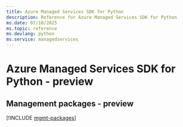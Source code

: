 ```yaml
---
title: Azure Managed Services SDK for Python
description: Reference for Azure Managed Services SDK for Python
ms.date: 07/10/2025
ms.topic: reference
ms.devlang: python
ms.service: managedservices
---
```

# Azure Managed Services SDK for Python - preview

## Management packages - preview
[!INCLUDE [mgmt-packages](managed-services-mgmt-index.md)]